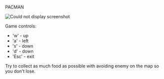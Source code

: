 PACMAN

![Could not display screenshot](https://github.com/MATF-RG16/RG16-075-pacman/blob/master/Screenshots/ss7.png?raw=true)


Game controls:
- 'w' - up
- 'a' - left
- 's' - down
- 'd' - down
- 'Esc' - exit

Try to collect as much food as possible with avoiding enemy on the map so you don't lose.
